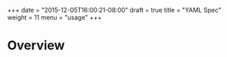 +++
date = "2015-12-05T16:00:21-08:00"
draft = true
title = "YAML Spec"
weight = 11
menu = "usage"
+++

# Overview
